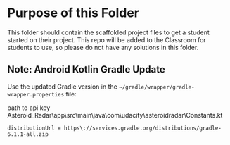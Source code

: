 # Purpose of this Folder

This folder should contain the scaffolded project files to get a student started on their project. This repo will be added to the Classroom for students to use, so please do not have any solutions in this folder.

## Note: Android Kotlin Gradle Update
Use the updated Gradle version in the `~/gradle/wrapper/gradle-wrapper.properties` file:

path to api key
Asteroid_Radar\app\src\main\java\com\udacity\asteroidradar\Constants.kt
```
distributionUrl = https\://services.gradle.org/distributions/gradle-6.1.1-all.zip
```
